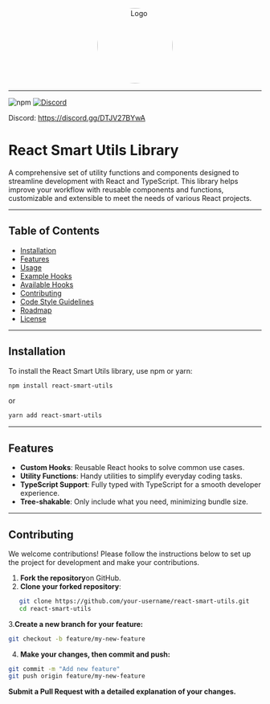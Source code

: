 



  <p align="center">
   <img src="https://github.com/user-attachments/assets/0dd59f4a-f058-46f8-a6db-015cf9bd2f70" alt="Logo" width="150" height="150" style="border-radius: 50%;" />
  </p>

  ---


![npm](https://img.shields.io/npm/v/react-smart-utils) 
[![Discord](https://img.shields.io/discord/123456789012345678)](https://discord.gg/DTJV27BYwA)

Discord: https://discord.gg/DTJV27BYwA






# React Smart Utils Library

A comprehensive set of utility functions and components designed to streamline development with React and TypeScript. This library helps improve your workflow with reusable components and functions, customizable and extensible to meet the needs of various React projects.

---

## Table of Contents

- [Installation](#installation)
- [Features](#features)
- [Usage](#usage)
- [Example Hooks](#example-hooks)
- [Available Hooks](#available-hooks)
- [Contributing](#contributing)
- [Code Style Guidelines](#code-style-guidelines)
- [Roadmap](#roadmap)
- [License](#license)

---

## Installation

To install the React Smart Utils library, use npm or yarn:


```bash
npm install react-smart-utils
```
  or 
 
```bash
yarn add react-smart-utils
```
---

## Features

- **Custom Hooks**: Reusable React hooks to solve common use cases.
- **Utility Functions**: Handy utilities to simplify everyday coding tasks.
- **TypeScript Support**: Fully typed with TypeScript for a smooth developer experience.
- **Tree-shakable**: Only include what you need, minimizing bundle size.

---




## Contributing

We welcome contributions! Please follow the instructions below to set up the project for development and make your contributions.

1. **Fork the repository**on GitHub.
2. **Clone your forked repository**:

```bash
   git clone https://github.com/your-username/react-smart-utils.git
   cd react-smart-utils
```
   
   
3.**Create a new branch for your feature:**

```bash
git checkout -b feature/my-new-feature
```


4. **Make your changes, then commit and push:**

```bash
git commit -m "Add new feature"
git push origin feature/my-new-feature
```

**Submit a Pull Request with a detailed explanation of your changes.**